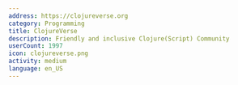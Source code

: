```yaml
---
address: https://clojureverse.org
category: Programming
title: ClojureVerse
description: Friendly and inclusive Clojure(Script) Community
userCount: 1997
icon: clojureverse.png
activity: medium
language: en_US
---
```

